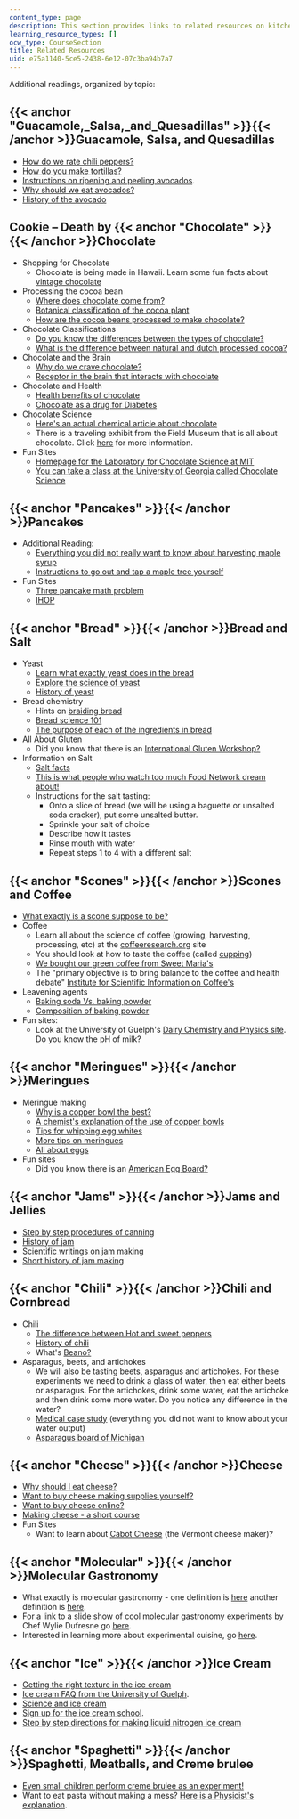 ```yaml
---
content_type: page
description: This section provides links to related resources on kitchen chemistry.
learning_resource_types: []
ocw_type: CourseSection
title: Related Resources
uid: e75a1140-5ce5-2438-6e12-07c3ba94b7a7
---
```


Additional readings, organized by topic:

{{< anchor "Guacamole,_Salsa,_and_Quesadillas" >}}{{< /anchor >}}Guacamole, Salsa, and Quesadillas
--------------------------------------------------------------------------------------------------

*   [How do we rate chili peppers?](https://en.wikipedia.org/wiki/Scoville_scale)
*   [How do you make tortillas?](http://www.texascooking.com/features/sept98flourtortillas.htm)
*   [Instructions on ripening and peeling avocados](https://loveonetoday.com/how-to/how-to-cut-slice-peel-pit-avocados/).
*   [Why should we eat avocados?](http://www.doityourself.com/stry/avacados)
*   [History of the avocado](https://www.avoseedo.com/a-brief-history-of-the-avocado/)

Cookie – Death by {{< anchor "Chocolate" >}}{{< /anchor >}}Chocolate
--------------------------------------------------------------------

*   Shopping for Chocolate
    *   Chocolate is being made in Hawaii. Learn some fun facts about [vintage chocolate](http://www.hawaiianchocolate.com/)
*   Processing the cocoa bean
    *   [Where does chocolate come from?](http://www.exploratorium.edu/exploring/exploring_chocolate/choc_2.html)
    *   [Botanical classification of the cocoa plant](http://www.xocoatl.org/science.htm)
    *   [How are the cocoa beans processed to make chocolate?](http://www.foodsci.uoguelph.ca/deicon/chocolate.gif)
*   Chocolate Classifications
    *   [Do you know the differences between the types of chocolate?](http://www.finecooking.com/articles/sorting-out-chocolate.aspx)
    *   [What is the difference between natural and dutch processed cocoa?](http://www.joyofbaking.com/cocoa.html)
*   Chocolate and the Brain
    *   [Why do we crave chocolate?](http://www.exploratorium.edu/exploring/exploring_chocolate/choc_8.html)
    *   [Receptor in the brain that interacts with chocolate](http://antoine.frostburg.edu/chem/senese/101/features/anandamide.shtml)
*   Chocolate and Health
    *   [Health benefits of chocolate](http://www.exploratorium.edu/exploring/exploring_chocolate/choc_7.html)
    *   [Chocolate as a drug for Diabetes](https://www.diabetesselfmanagement.com/blog/chocolate-as-diabetes-medicine/#:~:text=A%20meta%2Danalysis%20of%20seven,consumption%E2%80%9D%20according%20to%20ABC%20News.)
*   Chocolate Science
    *   [Here's an actual chemical article about chocolate](http://pubs.acs.org/cen/whatstuff/stuff/7849sci5.html)
    *   There is a traveling exhibit from the Field Museum that is all about chocolate. Click [here](http://archive.fieldmuseum.org/chocolate/about.html) for more information.
*   Fun Sites
    *   [Homepage for the Laboratory for Chocolate Science at MIT](http://web.mit.edu/chocolatiers/www/)
    *   [You can take a class at the University of Georgia called Chocolate Science](https://news.uga.edu/chocolate-science/)

{{< anchor "Pancakes" >}}{{< /anchor >}}Pancakes
------------------------------------------------

*   Additional Reading:
    *   [Everything you did not really want to know about harvesting maple syrup](http://www.cookingforengineers.com/article/16/Maple-Syrup-Grades)
    *   [Instructions to go out and tap a maple tree yourself](http://www.tapmytrees.com/)
*   Fun Sites
    *   [Three pancake math problem](http://www.cut-the-knot.org/pancakes.shtml)
    *   [IHOP](http://www.ihop.com/)

{{< anchor "Bread" >}}{{< /anchor >}}Bread and Salt
---------------------------------------------------

*   Yeast
    *   [Learn what exactly yeast does in the bread](http://web.archive.org/web/20080501001741/http://www.bluechipgroup.net/YeastBreadBakingTip.html) 
    *   [Explore the science of yeast](http://www.exploreyeast.com/)
    *   [History of yeast](http://www.dakotayeast.com/yeast_history.html)
*   Bread chemistry
    *   Hints on [braiding bread](http://www.goodcooking.com/braid.htm)
    *   [Bread science 101](http://www.exploratorium.edu/cooking/bread/bread_science.html)
    *   [The purpose of each of the ingredients in bread](http://www.breadworld.com/BakingIngredients.aspx)
*   All About Gluten
    *   Did you know that there is an [International Gluten Workshop?](http://cereals2018.cimmyt.org/13th-international-gluten-workshop/)
*   Information on Salt
    *   [Salt facts](http://www.cooksrecipes.com/tips/salt.html)
    *   [This is what people who watch too much Food Network dream about!](http://www.saltworks.us/salt_info/si_gourmet_reference.asp)
    *   Instructions for the salt tasting:
        *   Onto a slice of bread (we will be using a baguette or unsalted soda cracker), put some unsalted butter.
        *   Sprinkle your salt of choice
        *   Describe how it tastes
        *   Rinse mouth with water
        *   Repeat steps 1 to 4 with a different salt

{{< anchor "Scones" >}}{{< /anchor >}}Scones and Coffee
-------------------------------------------------------

*   [What exactly is a scone suppose to be?](http://chefdonmessina.blogspot.in/2010/02/just-what-exactly-is-scone.html)
*   Coffee
    *   Learn all about the science of coffee (growing, harvesting, processing, etc) at the [coffeeresearch.org](http://www.coffeeresearch.org/) site
    *   You should look at how to taste the coffee (called [cupping](http://www.coffeeresearch.org/coffee/cupping.htm))
    *   [We bought our green coffee from Sweet Maria's](http://www.sweetmarias.com/)
    *   The "primary objective is to bring balance to the coffee and health debate" [Institute for Scientific Information on Coffee's](http://www.coffeeandhealth.org/about-us/)
*   Leavening agents
    *   [Baking soda Vs. baking powder](http://users.rcn.com/sue.interport/food/bakgsoda.html)
    *   [Composition of baking powder](http://www.howstuffworks.com/baking-powder.htm)
*   Fun sites:
    *   Look at the University of Guelph's [Dairy Chemistry and Physics site](http://www.foodsci.uoguelph.ca/dairyedu/intro.html). Do you know the pH of milk?

{{< anchor "Meringues" >}}{{< /anchor >}}Meringues
--------------------------------------------------

*   Meringue making
    *   [Why is a copper bowl the best?](http://www.abc.net.au/science/articles/2001/09/06/355781.htm?site=science/greatmomentsinscience)
    *   [A chemist's explanation of the use of copper bowls](http://chemistry.about.com/od/howthingsworkfaqs/f/copperbowl.htm)
    *   [Tips for whipping egg whites](http://www.ochef.com/223.htm)
    *   [More tips on meringues](http://www.funandfoodcafe.com/2008/08/recipe-meringue-baking-perfect-tips.html)
    *   [All about eggs](http://www.healthxchange.com.sg/healthyliving/DietandNutrition/Pages/All-About-Eggs.aspx)
*   Fun sites
    *   Did you know there is an [American Egg Board?](http://www.aeb.org/)

{{< anchor "Jams" >}}{{< /anchor >}}Jams and Jellies
----------------------------------------------------

*   [Step by step procedures of canning](http://www.stevespanglerscience.com/lab/experiments/liquid-nitrogen-ice-cream)
*   [History of jam](https://outonalimbonline.com/)
*   [Scientific writings on jam making](http://www.exploratorium.edu/cooking/icooks/article_6-03.html)
*   [Short history of jam making](https://life.spectator.co.uk/articles/jam-beautifully-preserved-history/)

{{< anchor "Chili" >}}{{< /anchor >}}Chili and Cornbread
--------------------------------------------------------

*   Chili
    *   [The difference between Hot and sweet peppers](https://laidbackgardener.wordpress.com/tag/difference-between-sweet-and-hot-peppers/)
    *   [History of chili](http://whatscookingamerica.net/History/Chili/ChiliHistory.htm)
    *   What's [Beano?](http://www.beanogas.com/)
*   Asparagus, beets, and artichokes
    *   We will also be tasting beets, asparagus and artichokes. For these experiments we need to drink a glass of water, then eat either beets or asparagus. For the artichokes, drink some water, eat the artichoke and then drink some more water. Do you notice any difference in the water?
    *   [Medical case study](http://allergyadvisor.com/Educational/April03.htm) (everything you did not want to know about your water output)
    *   [Asparagus board of Michigan](http://www.asparagus.org/)

{{< anchor "Cheese" >}}{{< /anchor >}}Cheese
--------------------------------------------

*   [Why should I eat cheese?](http://www.nationaldairycouncil.org/healthandwellness/Pages/HealthandWellnessHome.aspx)
*   [Want to buy cheese making supplies yourself?](http://www.cheesemaking.com/)
*   [Want to buy cheese online?](http://www.cheesesupply.com.ipaddress.com/)
*   [Making cheese - a short course](https://fankhauserblog.wordpress.com/)
*   Fun Sites
    *   Want to learn about [Cabot Cheese](http://www.cabotcheese.coop/) (the Vermont cheese maker)?

{{< anchor "Molecular" >}}{{< /anchor >}}Molecular Gastronomy
-------------------------------------------------------------

*   What exactly is molecular gastronomy - one definition is [here](http://www.cookingwithcolor.com/molecular_gastronomy.htm) another definition is [here](http://en.wikipedia.org/wiki/Molecular_gastronomy).
*   For a link to a slide show of cool molecular gastronomy experiments by Chef Wylie Dufresne go [here](http://www.nytimes.com/slideshow/2007/11/05/science/20071106_FOOD_SLIDESHOW_index.html?ex=1195016400&en=6b92d76859790553&ei=5070&emc=eta3).
*   Interested in learning more about experimental cuisine, go [here](http://experimentalcuisine.googlepages.com/).

{{< anchor "Ice" >}}{{< /anchor >}}Ice Cream
--------------------------------------------

*   [Getting the right texture in the ice cream](http://www.foodsci.uoguelph.ca/dairyedu/icstructure.html)
*   [Ice cream FAQ from the University of Guelph](http://www.foodsci.uoguelph.ca/dairyedu/icecream.html).
*   [Science and ice cream](http://www.foodsci.uoguelph.ca/dairyedu/findsci.html)
*   [Sign up for the ice cream school](http://www.foodsci.uoguelph.ca/dairyedu/iccourse.html).
*   [Step by step directions for making liquid nitrogen ice cream](https://www.stevespanglerscience.com/lab/experiments/liquid-nitrogen-ice-cream/)

{{< anchor "Spaghetti" >}}{{< /anchor >}}Spaghetti, Meatballs, and Creme brulee
-------------------------------------------------------------------------------

*   [Even small children perform creme brulee as an experiment!](http://old.post-gazette.com/food/20001116fuller5.asp)
*   Want to eat pasta without making a mess? [Here is a Physicist's explanation](http://findarticles.com/p/articles/mi_m1590/is_4_58/ai_79967167/).
